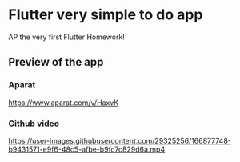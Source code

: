 # Flutter very simple to do app
AP the very first Flutter Homework!

## Preview of the app
### Aparat
https://www.aparat.com/v/HaxvK
### Github video
https://user-images.githubusercontent.com/29325256/166877748-b9431571-e9f6-48c5-afbe-b9fc7c829d6a.mp4
